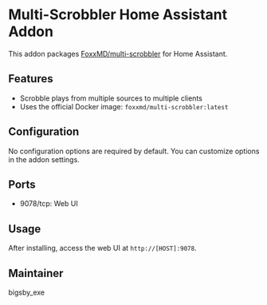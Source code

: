 # Multi-Scrobbler Home Assistant Addon

This addon packages [FoxxMD/multi-scrobbler](https://github.com/FoxxMD/multi-scrobbler) for Home Assistant.

## Features
- Scrobble plays from multiple sources to multiple clients
- Uses the official Docker image: `foxxmd/multi-scrobbler:latest`

## Configuration
No configuration options are required by default. You can customize options in the addon settings.

## Ports
- 9078/tcp: Web UI

## Usage
After installing, access the web UI at `http://[HOST]:9078`.

## Maintainer
bigsby_exe
